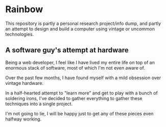 # Rainbow

This repository is partly a personal research project/info dump, and partly an attempt to design and build a computer using vintage or uncommon technologies.

## A software guy's attempt at hardware

Being a web developer, I feel like I have lived my entire life on top of an enormous stack of software, most of which I'm not even aware of.

Over the past few months, I have found myself with a mild obsession over vintage hardware.

In a half-hearted attempt to "learn more" and get to play with a bunch of soldering irons, I've decided to gather everything to gather these techniques into a single project.

I'm not going to lie, I will be happy just to get any of these pieces even halfway working.

[comment]: <> (## Rope Core Memory)
[comment]: <> (### Apollo)
[comment]: <> (## Magnetic Core Memory)
[comment]: <> (## The Machine)
